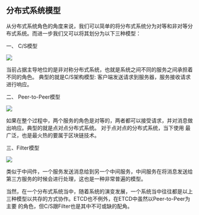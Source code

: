 ## 分布式系统模型

从分布式系统角色的角度来说，我们可以简单的将分布式系统分为对等和非对等分布式系统。而进一步我们又可以将其划分为以下三种模型：

一、 C/S模型

![](https://github.com/csunny/etcd-from-arch-to-souce-code/tree/master/_asserts/images/c_s.jpg?row=true)

当前占据主导地位的是非对称分布式系统，也就是系统之间不同的服务之间承担着不同的角色。
典型的就是C/S架构模型: 客户端发送请求到服务器，服务接收请求进行响应。

二、 Peer-to-Peer模型

![](https://github.com/csunny/etcd-from-arch-to-souce-code/tree/master/_asserts/images\peer-to-peer.jpg?row=true)

如果在整个过程中，两个服务的角色是对等的，两者都可以接受请求，并对消息做出响应。典型的就是点对点分布式系统。 对于点对点的分布式系统，当下使用
最广泛，也是最火热的要属于区块链技术。

三、Filter模型

![](https://github.com/csunny/etcd-from-arch-to-souce-code/tree/master/_asserts/images\filter.jpg?row=true)

类似于中间件，一个服务发送消息给到另一个中间服务，中间服务在将消息发送给第三方服务的时候会进行处理，这也是一种非常普遍的模型。


当然，在一个分布式系统当中，随着系统的演变发展，一个系统当中往往都是以上三种模型以共存的方式协作。ETCD也不例外，在ETCD中虽然以Peer-to-Peer为主要
的角色，但C/S跟Filter也是其中不可或缺的配角。

